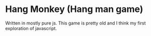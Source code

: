 # Hang Monkey (Hang man game)
Written in mostly pure js.  This game is pretty old and I think my first exploration of javascript.
